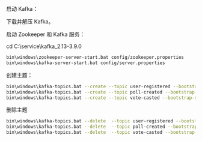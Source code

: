 启动 Kafka：

下载并解压 Kafka。

启动 Zookeeper 和 Kafka 服务：

cd C:\service\kafka_2.13-3.9.0

```bash
bin\windows\zookeeper-server-start.bat config/zookeeper.properties
bin\windows\kafka-server-start.bat config/server.properties
```

创建主题：
```bash
bin\windows\kafka-topics.bat --create --topic user-registered --bootstrap-server localhost:9092
bin\windows\kafka-topics.bat --create --topic poll-created --bootstrap-server localhost:9092
bin\windows\kafka-topics.bat --create --topic vote-casted --bootstrap-server localhost:9092
```

删除主题
```bash
bin\windows\kafka-topics.bat --delete  --topic user-registered --bootstrap-server localhost:9092
bin\windows\kafka-topics.bat --delete  --topic poll-created --bootstrap-server localhost:9092
bin\windows\kafka-topics.bat --delete  --topic vote-casted --bootstrap-server localhost:9092
```